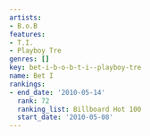 ```yaml
---
artists:
- B.o.B
features:
- T.I.
- Playboy Tre
genres: []
key: bet-i-b-o-b-t-i--playboy-tre
name: Bet I
rankings:
- end_date: '2010-05-14'
  rank: 72
  ranking_list: Billboard Hot 100
  start_date: '2010-05-08'
---
```


